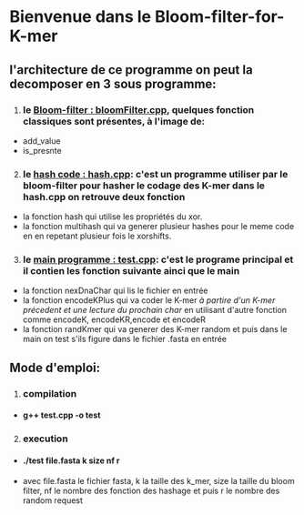 # Bienvenue dans le Bloom-filter-for-K-mer

## l'architecture de ce programme on peut la decomposer en 3 sous programme:
1. ### le [Bloom-filter : bloomFilter.cpp](https://github.com/meddadel/Bloom-filter-for-K-mer/blob/master/bloomFilter.cpp), quelques fonction classiques sont présentes, à l'image de:
* add_value
* is_presnte

2. ### le [hash code : hash.cpp](https://github.com/meddadel/Bloom-filter-for-K-mer/blob/master/hash.cpp): c'est un programme utiliser par le bloom-filter pour hasher le codage des K-mer dans le hash.cpp on retrouve deux fonction 
 * la fonction hash qui utilise les propriétés du xor.
 * la fonction multihash qui va generer plusieur hashes pour le meme code en en repetant plusieur fois le xorshifts.
 
3. ### le [main programme : test.cpp](https://github.com/meddadel/Bloom-filter-for-K-mer/blob/master/test.cpp): c'est le programe principal et il contien les fonction suivante ainci que le main
* la fonction nexDnaChar qui lis le fichier en entrée
* la fonction encodeKPlus qui va coder le K-mer *à partire d'un K-mer précedent et une lecture du prochain char* en utilisant d'autre fonction comme encodeK, encodeKR,encode et encodeR
* la fonction randKmer qui va generer des K-mer random et puis dans le main on test s'ils figure dans le fichier .fasta en entrée

## Mode d'emploi:
1. ### compilation
*  #### g++ test.cpp -o test
2. ### execution
* #### ./test  file.fasta  k  size  nf  r
* avec file.fasta le fichier fasta, k la taille des k_mer, size la taille du bloom filter, nf le nombre des fonction des hashage et puis r le nombre des random request

